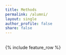```yaml
---
title: Methods
permalink: /alumni/
layout: single
author_profile: false
share: false
---
```


<br />
<div class="grid__wrapper">
{% include feature_row %}
</div>
